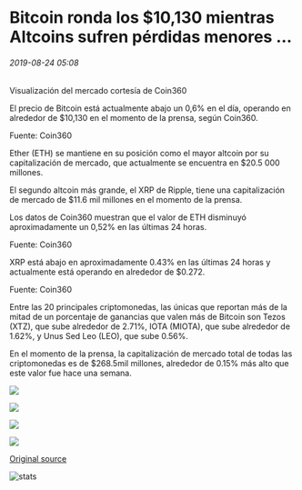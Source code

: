 # Bitcoin ronda los $10,130 mientras Altcoins sufren pérdidas menores ...

###### 2019-08-24 05:08

Visualización del mercado cortesía de Coin360

El precio de Bitcoin está actualmente abajo un 0,6% en el día, operando en alrededor de $10,130 en el momento de la prensa, según Coin360.

Fuente: Coin360

Ether (ETH) se mantiene en su posición como el mayor altcoin por su capitalización de mercado, que actualmente se encuentra en $20.5 000 millones.

El segundo altcoin más grande, el XRP de Ripple, tiene una capitalización de mercado de $11.6 mil millones en el momento de la prensa.

Los datos de Coin360 muestran que el valor de ETH disminuyó aproximadamente un 0,52% en las últimas 24 horas.

Fuente: Coin360

XRP está abajo en aproximadamente 0.43% en las últimas 24 horas y actualmente está operando en alrededor de $0.272.

Fuente: Coin360

Entre las 20 principales criptomonedas, las únicas que reportan más de la mitad de un porcentaje de ganancias que valen más de Bitcoin son Tezos (XTZ), que sube alrededor de 2.71%, IOTA (MIOTA), que sube alrededor de 1.62%, y Unus Sed Leo (LEO), que sube 0.56%.

En el momento de la prensa, la capitalización de mercado total de todas las criptomonedas es de $268.5mil millones, alrededor de 0.15% más alto que este valor fue hace una semana.

![](https://s3.cointelegraph.com/storage/uploads/view/13a357aaa7d4f228327a47cae1522e85.jpg)

![](https://s3.cointelegraph.com/storage/uploads/view/cbe2b2f27206ce80003dd7ef3b8f53fc.png)

![](https://s3.cointelegraph.com/storage/uploads/view/703a1a7977b47ac4f1f7d5a1cd537a12.png)

![](https://s3.cointelegraph.com/storage/uploads/view/33f2682707b9eaea4bf4326f4509658a.png)

[Original source](https://cointelegraph.com/news/bitcoin-hovers-around-10-130-as-altcoins-suffer-minor-losses)

![stats](https://c.statcounter.com/11760860/0/a89fa40b/1/ "stats")